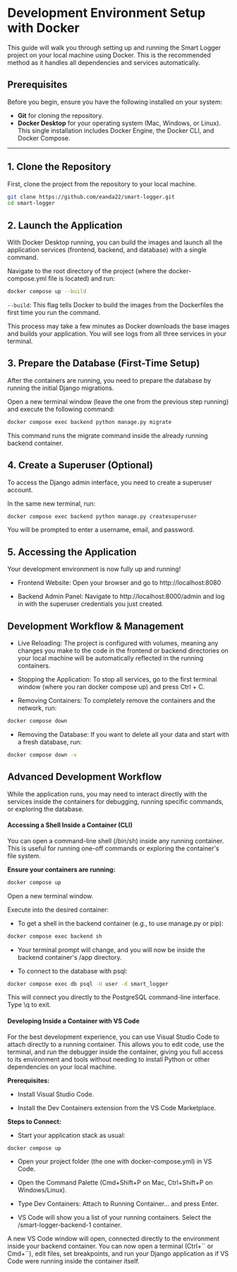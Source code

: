 # Development Environment Setup with Docker

This guide will walk you through setting up and running the Smart Logger project on your local machine using Docker. This is the recommended method as it handles all dependencies and services automatically.

## Prerequisites

Before you begin, ensure you have the following installed on your system:

-   **Git** for cloning the repository.
-   **Docker Desktop** for your operating system (Mac, Windows, or Linux). This single installation includes Docker Engine, the Docker CLI, and Docker Compose.

---

## 1. Clone the Repository

First, clone the project from the repository to your local machine.

```bash
git clone https://github.com/eanda22/smart-logger.git
cd smart-logger
```

## 2. Launch the Application
With Docker Desktop running, you can build the images and launch all the application services (frontend, backend, and database) with a single command.

Navigate to the root directory of the project (where the docker-compose.yml file is located) and run:
```bash
docker compose up --build
```

``--build``: This flag tells Docker to build the images from the Dockerfiles the first time you run the command.

This process may take a few minutes as Docker downloads the base images and builds your application. You will see logs from all three services in your terminal.

## 3. Prepare the Database (First-Time Setup)
After the containers are running, you need to prepare the database by running the initial Django migrations.

Open a new terminal window (leave the one from the previous step running) and execute the following command:
```bash
docker compose exec backend python manage.py migrate
```
This command runs the migrate command inside the already running backend container.


## 4. Create a Superuser (Optional)
To access the Django admin interface, you need to create a superuser account.

In the same new terminal, run:
```bash
docker compose exec backend python manage.py createsuperuser
```
You will be prompted to enter a username, email, and password.

## 5. Accessing the Application
Your development environment is now fully up and running!

- Frontend Website: Open your browser and go to http://localhost:8080

- Backend Admin Panel: Navigate to http://localhost:8000/admin and log in with the superuser credentials you just created.

## Development Workflow & Management

- Live Reloading: The project is configured with volumes, meaning any changes you make to the code in the frontend or backend directories on your local machine will be automatically reflected in the running containers.

- Stopping the Application: To stop all services, go to the first terminal window (where you ran docker compose up) and press Ctrl + C.

- Removing Containers: To completely remove the containers and the network, run:
```bash
docker compose down
```

- Removing the Database: If you want to delete all your data and start with a fresh database, run:
```bash
docker compose down -v
```

## Advanced Development Workflow
While the application runs, you may need to interact directly with the services inside the containers for debugging, running specific commands, or exploring the database.

#### Accessing a Shell Inside a Container (CLI)
You can open a command-line shell (/bin/sh) inside any running container. This is useful for running one-off commands or exploring the container's file system.

**Ensure your containers are running:**
```bash
docker compose up
```
Open a new terminal window.

Execute into the desired container:
- To get a shell in the backend container (e.g., to use manage.py or pip):
```bash
docker compose exec backend sh
```
- Your terminal prompt will change, and you will now be inside the backend container's /app directory.

- To connect to the database with psql:
```bash
docker compose exec db psql -U user -d smart_logger
```
This will connect you directly to the PostgreSQL command-line interface. Type \q to exit.

#### Developing Inside a Container with VS Code
For the best development experience, you can use Visual Studio Code to attach directly to a running container. This allows you to edit code, use the terminal, and run the debugger inside the container, giving you full access to its environment and tools without needing to install Python or other dependencies on your local machine.

**Prerequisites:**

- Install Visual Studio Code.

- Install the Dev Containers extension from the VS Code Marketplace.

**Steps to Connect:**

- Start your application stack as usual:
```bash
docker compose up
```

- Open your project folder (the one with docker-compose.yml) in VS Code.

- Open the Command Palette (Cmd+Shift+P on Mac, Ctrl+Shift+P on Windows/Linux).

- Type Dev Containers: Attach to Running Container... and press Enter.

- VS Code will show you a list of your running containers. Select the /smart-logger-backend-1 container.

A new VS Code window will open, connected directly to the environment inside your backend container. You can now open a terminal (Ctrl+\`` or Cmd+``), edit files, set breakpoints, and run your Django application as if VS Code were running inside the container itself.

